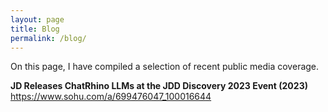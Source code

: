 ```yaml
---
layout: page
title: Blog
permalink: /blog/
---
```


<div>
On this page, I have compiled a selection of recent public media coverage.

<p>
<b> JD Releases ChatRhino LLMs at the JDD Discovery 2023 Event (2023)</b> <br />
<a href="https://www.sohu.com/a/699476047_100016644">https://www.sohu.com/a/699476047_100016644</a>
</p>




</div>


<!--
Tell us about your blog. Hopefully it's cool.

<ul class="listing">
{% for post in site.posts %}
  {% capture y %}{{post.date | date:"%Y"}}{% endcapture %}
  {% if year != y %}
    {% assign year = y %}
    <li class="listing-seperator">{{ y }}</li>
  {% endif %}
  <li class="listing-item">
    <time datetime="{{ post.date | date:"%Y-%m-%d" }}">{{ post.date | date:"%Y-%m-%d" }}</time>
    <a href="{{ post.url }}" title="{{ post.title }}">{{ post.title }}</a>
  </li>
{% endfor %}
</ul>
-->
